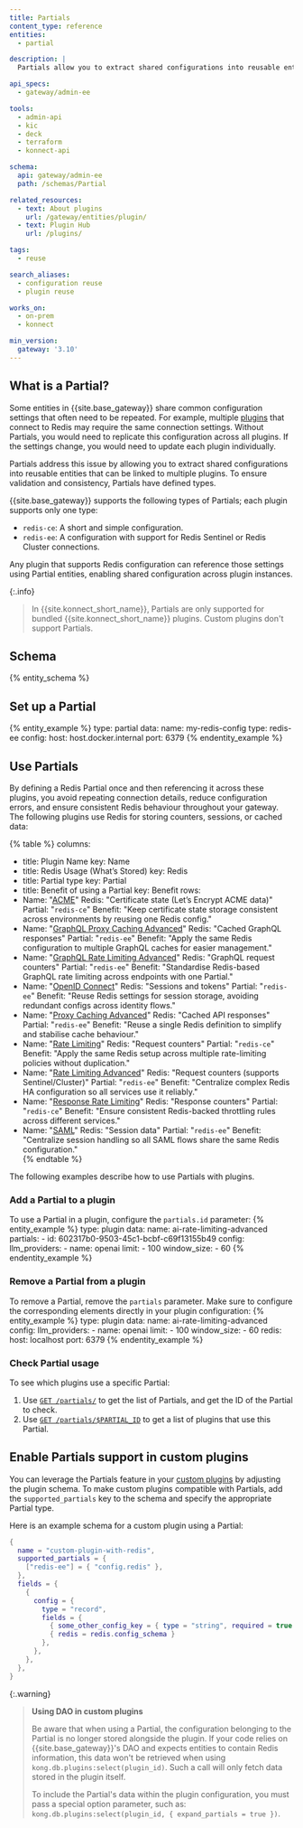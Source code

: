 ```yaml
---
title: Partials
content_type: reference
entities:
  - partial

description: |
  Partials allow you to extract shared configurations into reusable entities that can be linked to multiple plugins

api_specs:
  - gateway/admin-ee

tools:
  - admin-api
  - kic
  - deck
  - terraform
  - konnect-api

schema:
  api: gateway/admin-ee
  path: /schemas/Partial

related_resources:
  - text: About plugins
    url: /gateway/entities/plugin/
  - text: Plugin Hub
    url: /plugins/

tags:
  - reuse

search_aliases:
  - configuration reuse
  - plugin reuse

works_on:
  - on-prem
  - konnect

min_version:
  gateway: '3.10'
---
```


## What is a Partial?
Some entities in {{site.base_gateway}} share common configuration settings that often need to be repeated. For example, multiple [plugins](/gateway/entities/plugin/) that connect to Redis may require the same connection settings. Without Partials, you would need to replicate this configuration across all plugins. If the settings change, you would need to update each plugin individually.

Partials address this issue by allowing you to extract shared configurations into reusable entities that can be linked to multiple plugins. To ensure validation and consistency, Partials have defined types. 

{{site.base_gateway}} supports the following types of Partials; each plugin supports only one type:
- `redis-ce`: A short and simple configuration.
- `redis-ee`: A configuration with support for Redis Sentinel or Redis Cluster connections.

Any plugin that supports Redis configuration can reference those settings using Partial entities, enabling shared configuration across plugin instances.

{:.info}
> In {{site.konnect_short_name}}, Partials are only supported for bundled {{site.konnect_short_name}} plugins. Custom plugins don't support Partials.

## Schema

{% entity_schema %}

## Set up a Partial

{% entity_example %}
type: partial
data:
  name: my-redis-config
  type: redis-ee
  config:
    host: host.docker.internal
    port: 6379
{% endentity_example %}

## Use Partials

 By defining a Redis Partial once and then referencing it across these plugins, you avoid repeating connection details, reduce configuration errors, and ensure consistent Redis behaviour throughout your gateway. The following plugins use Redis for storing counters, sessions, or cached data:

{% table %}
columns:
  - title: Plugin Name
    key: Name
  - title: Redis Usage (What’s Stored)
    key: Redis
  - title: Partial type
    key: Partial  
  - title: Benefit of using a Partial
    key: Benefit
rows:
  - Name: "[ACME](/plugins/acme/)"
    Redis: "Certificate state (Let’s Encrypt ACME data)"
    Partial: "`redis-ce`"
    Benefit: "Keep certificate state storage consistent across environments by reusing one Redis config."
  - Name: "[GraphQL Proxy Caching Advanced](/plugins/graphql-proxy-cache-advanced/)"
    Redis: "Cached GraphQL responses"
    Partial: "`redis-ee`"
    Benefit: "Apply the same Redis configuration to multiple GraphQL caches for easier management."
  - Name: "[GraphQL Rate Limiting Advanced](/plugins/graphql-rate-limiting-advanced/)"
    Redis: "GraphQL request counters"
    Partial: "`redis-ee`"
    Benefit: "Standardise Redis-based GraphQL rate limiting across endpoints with one Partial."
  - Name: "[OpenID Connect](/plugins/openid-connect/)"
    Redis: "Sessions and tokens"
    Partial: "`redis-ee`"
    Benefit: "Reuse Redis settings for session storage, avoiding redundant configs across identity flows."
  - Name: "[Proxy Caching Advanced](/plugins/proxy-cache-advanced/)"
    Redis: "Cached API responses"
    Partial: "`redis-ee`"
    Benefit: "Reuse a single Redis definition to simplify and stabilise cache behaviour."
  - Name: "[Rate Limiting](/plugins/rate-limiting/)"
    Redis: "Request counters"
    Partial: "`redis-ce`"
    Benefit: "Apply the same Redis setup across multiple rate-limiting policies without duplication."
  - Name: "[Rate Limiting Advanced](/plugins/rate-limiting-advanced/)"
    Redis: "Request counters (supports Sentinel/Cluster)"
    Partial: "`redis-ee`"
    Benefit: "Centralize complex Redis HA configuration so all services use it reliably."
  - Name: "[Response Rate Limiting](/plugins/response-ratelimiting/)"
    Redis: "Response counters"
    Partial: "`redis-ce`"
    Benefit: "Ensure consistent Redis-backed throttling rules across different services."
  - Name: "[SAML](/plugins/saml/)"
    Redis: "Session data"
    Partial: "`redis-ee`"
    Benefit: "Centralize session handling so all SAML flows share the same Redis configuration."              
{% endtable %}

The following examples describe how to use Partials with plugins.

### Add a Partial to a plugin

To use a Partial in a plugin, configure the `partials.id` parameter:
{% entity_example %}
type: plugin
data:
  name: ai-rate-limiting-advanced
  partials: 
    - id: 602317b0-9503-45c1-bcbf-c69f13155b49
  config:
    llm_providers:
    - name: openai
      limit:
      - 100
      window_size:
      - 60
{% endentity_example %}

### Remove a Partial from a plugin

To remove a Partial, remove the `partials` parameter. Make sure to configure the corresponding elements directly in your plugin configuration:
{% entity_example %}
type: plugin
data:
  name: ai-rate-limiting-advanced
  config:
    llm_providers:
    - name: openai
      limit:
      - 100
      window_size:
      - 60
    redis:
      host: localhost
      port: 6379
{% endentity_example %}

### Check Partial usage

To see which plugins use a specific Partial:
1. Use [`GET /partials/`](/api/gateway/admin-ee/#/operations/listPartials) to get the list of Partials, and get the ID of the Partial to check.
1. Use [`GET /partials/$PARTIAL_ID`](/api/gateway/admin-ee/#/operations/getPartial) to get a list of plugins that use this Partial.

## Enable Partials support in custom plugins

You can leverage the Partials feature in your [custom plugins](/custom-plugins/reference/) by adjusting the plugin schema.
To make custom plugins compatible with Partials, add the `supported_partials` key to the schema and specify
the appropriate Partial type.

Here is an example schema for a custom plugin using a Partial:
```lua
{
  name = "custom-plugin-with-redis",
  supported_partials = {
    ["redis-ee"] = { "config.redis" },
  },
  fields = {
    {
      config = {
        type = "record",
        fields = {
          { some_other_config_key = { type = "string", required = true }},
          { redis = redis.config_schema }
        },
      },
    },
  },
}
```

{:.warning} 
> **Using DAO in custom plugins**
> 
> Be aware that when using a Partial, the configuration belonging to the Partial is no longer stored alongside
> the plugin. If your code relies on {{site.base_gateway}}'s DAO and expects entities to contain Redis information,
> this data won't be retrieved when using `kong.db.plugins:select(plugin_id)`.
> Such a call will only fetch data stored in the plugin itself.
>
> To include the Partial's data within the plugin configuration, you must pass a special option parameter,
> such as: `kong.db.plugins:select(plugin_id, { expand_partials = true })`.